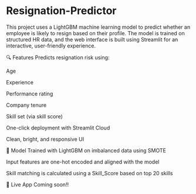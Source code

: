 # Resignation-Predictor
This project uses a LightGBM machine learning model to predict whether an employee is likely to resign based on their profile. The model is trained on structured HR data, and the web interface is built using Streamlit for an interactive, user-friendly experience.

🔍 Features
Predicts resignation risk using:

Age

Experience

Performance rating

Company tenure

Skill set (via skill score)

One-click deployment with Streamlit Cloud

Clean, bright, and responsive UI

🧠 Model
Trained with LightGBM on imbalanced data using SMOTE

Input features are one-hot encoded and aligned with the model

Skill matching is calculated using a Skill_Score based on top 20 skills

🚀 Live App
Coming soon!!

